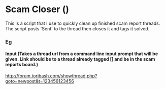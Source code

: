 # Scam Closer ()
This is a script that I use to quickly clean up finished scam report threads.  
The script posts 'Sent' to the thread then closes it and tags it solved.

### Eg
#### Input (Takes a thread url from a command line input prompt that will be given. Link should be to a thread already tagged [] and be in the scam reports board.)
http://forum.toribash.com/showthread.php?goto=newpost&t=123456123456
